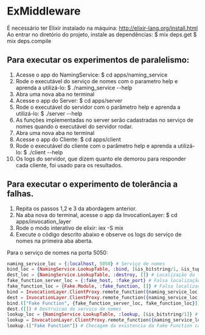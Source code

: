 # ExMiddleware

É necessário ter Elixir instalado na máquina: http://elixir-lang.org/install.html
Ao entrar no diretório do projeto, instale as dependências: 
$ mix deps.get
$ mix deps.compile

## Para executar os experimentos de paralelismo:

1. Acesse o app do NamingService: $ cd apps/naming_service
2. Rode o executável do serviço de nomes com o parametro help e aprenda a utilizá-lo: $ ./naming_service --help
3. Abra uma nova aba no terminal
4. Acesse o app do Server: $ cd apps/server
5. Rode o executável do servidor com o parâmetro help e aprenda a utilizá-lo: $ ./server --help
6. As funções implementadas no server serão cadastradas no serviço de nomes quando o executável do servidor rodar.
7. Abra uma nova aba no terminal
8. Acesse o app do Cliente: $ cd apps/client
9. Rode o executável do cliente com o parâmetro help e aprenda a utilizá-lo: $ ./client --help
10. Os logs do servidor, que dizem quanto ele demorou para responder cada cliente, foi usado para os resultados.


## Para executar o experimento de tolerância a falhas.

1. Repita os passos 1,2 e 3 da abordagem anterior.
2. Na aba nova do terminal, acesse o app da InvocationLayer: $ cd apps/invocation_layer
3. Rode o modo interativo de elixir: iex -S mix
4. Execute o código descrito abaixo e observe os logs do serviço de nomes na primeira aba aberta.

Para o serviço de nomes na porta 5050: 

```elixir
naming_service_loc = {:localhost, 5050} # Serviço de nomes
bind_loc = {NamingService.LookupTable, :bind, [&is_bitstring/1, &is_tuple/1]} # Localização da função bind dentro do SN.
dest_loc = {NamingService.LookupTable, :destroy, []} # Localização da função destroy dentro do SN.
fake_function_server_loc = {:fake_host, :fake_port} # Falsa localização do servidor da Fake Function
fake_function_loc = {Fake.Module, :fake_function, []} # Falsa localização da Fake function dentro do servidor
bind = InvocationLayer.ClientProxy.remote_function({naming_service_loc, bind_loc}) # bind como func. local
dest = InvocationLayer.ClientProxy.remote_function({naming_service_loc, dest_loc}) # destroy como func. local
bind.(["Fake Function", {fake_function_server_loc, fake_function_loc}]) # Cadastro da fake function
dest.([]) # Destruicao do servico de nomes
lookup_loc = {NamingService.LookupTable, :lookup, [&is_bitstring/1]} # Localização da função lookup dentro do SN.
lookup = InvocationLayer.ClientProxy.remote_function({naming_service_loc, lookup_loc}) # lookup como func. local
lookup.(["Fake Function"]) # Checagem da existencia da Fake Function cadastrada na tabela de serviços.
```
